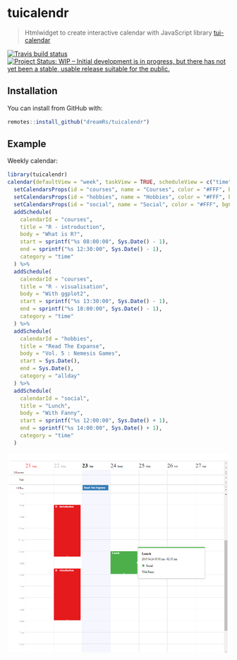 # tuicalendr

> Htmlwidget to create interactive calendar with JavaScript library [tui-calendar](https://github.com/nhn/tui.calendar)

[![Travis build status](https://travis-ci.org/dreamRs/tuicalendr.svg?branch=master)](https://travis-ci.org/dreamRs/tuicalendr)
[![Project Status: WIP – Initial development is in progress, but there has not yet been a stable, usable release suitable for the public.](https://www.repostatus.org/badges/latest/wip.svg)](https://www.repostatus.org/#wip)



## Installation

You can install from GitHub with:

``` r
remotes::install_github("dreamRs/tuicalendr")
```

## Example

Weekly calendar:

``` r
library(tuicalendr)
calendar(defaultView = "week", taskView = TRUE, scheduleView = c("time", "allday")) %>% 
  setCalendarsProps(id = "courses", name = "Courses", color = "#FFF", bgColor = "#E41A1C") %>% 
  setCalendarsProps(id = "hobbies", name = "Hobbies", color = "#FFF", bgColor = "#377EB8") %>% 
  setCalendarsProps(id = "social", name = "Social", color = "#FFF", bgColor = "#4DAF4A") %>% 
  addSchedule(
    calendarId = "courses",
    title = "R - introduction", 
    body = "What is R?",
    start = sprintf("%s 08:00:00", Sys.Date() - 1),
    end = sprintf("%s 12:30:00", Sys.Date() - 1),
    category = "time"
  ) %>% 
  addSchedule(
    calendarId = "courses",
    title = "R - visualisation", 
    body = "With ggplot2",
    start = sprintf("%s 13:30:00", Sys.Date() - 1),
    end = sprintf("%s 18:00:00", Sys.Date() - 1),
    category = "time"
  ) %>% 
  addSchedule(
    calendarId = "hobbies",
    title = "Read The Expanse", 
    body = "Vol. 5 : Nemesis Games",
    start = Sys.Date(),
    end = Sys.Date(),
    category = "allday"
  ) %>% 
  addSchedule(
    calendarId = "social",
    title = "Lunch", 
    body = "With Fanny",
    start = sprintf("%s 12:00:00", Sys.Date() + 1),
    end = sprintf("%s 14:00:00", Sys.Date() + 1),
    category = "time"
  )
```
![](man/figures/example-week.png)


